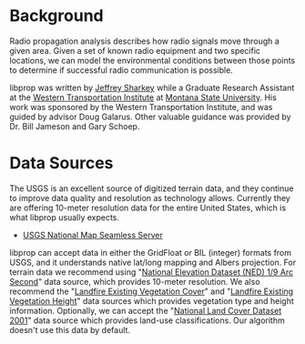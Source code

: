 # Background #

Radio propagation analysis describes how radio signals move through a given area.  Given a set of known radio equipment and two specific locations, we can model the environmental conditions between those points to determine if successful radio communication is possible.

libprop was written by [Jeffrey Sharkey](http://jsharkey.org/) while a Graduate Research Assistant at the [Western Transportation Institute](http://www.coe.montana.edu/wti/) at [Montana State University](http://montana.edu/).  His work was sponsored by the Western Transportation Institute, and was guided by advisor Doug Galarus. Other valuable guidance was provided by Dr. Bill Jameson and Gary Schoep.

# Data Sources #

The USGS is an excellent source of digitized terrain data, and they continue to improve data quality and resolution as technology allows.  Currently they are offering 10-meter resolution data for the entire United States, which is what libprop usually expects.

  * [USGS National Map Seamless Server](http://seamless.usgs.gov/)

libprop can accept data in either the GridFloat or BIL (integer) formats from USGS, and it understands native lat/long mapping and Albers projection.  For terrain data we recommend using "[National Elevation Dataset (NED) 1/9 Arc Second](http://seamless.usgs.gov/products/9arc.php)" data source, which provides 10-meter resolution.  We also recommend the "[Landfire Existing Vegetation Cover](http://www.landfire.gov/NationalProductDescriptions23.php)" and "[Landfire Existing Vegetation Height](http://www.landfire.gov/NationalProductDescriptions22.php)" data sources which provides vegetation type and height information.  Optionally, we can accept the "[National Land Cover Dataset 2001](http://seamless.usgs.gov/products/nlcd01.php)" data source which provides land-use classifications.  Our algorithm doesn't use this data by default.